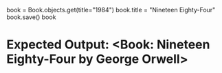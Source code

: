 book = Book.objects.get(title="1984")
book.title = "Nineteen Eighty-Four"
book.save()
book
# Expected Output: <Book: Nineteen Eighty-Four by George Orwell>

